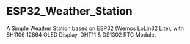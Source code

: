 # ESP32_Weather_Station
A Simple Weather Station based on ESP32 (Wemos LoLin32 Lite), with SH1106 12864 OLED Display, DHT11 &amp; DS1302 RTC Module.
